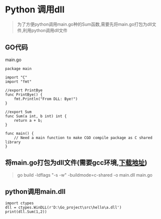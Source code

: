 # Python 调用dll
> 为了方便python调用main.go种的Sum函数,需要先将main.go打包为dll文件,利用python调用dll文件
## GO代码
main.go
```
package main

import "C"
import "fmt"

//export PrintBye
func PrintBye() {
    fmt.Println("From DLL: Bye!")
}

//export Sum
func Sum(a int, b int) int {
    return a + b;
}

func main() {
    // Need a main function to make CGO compile package as C shared library
}
```

## 将main.go打包为dll文件(需要gcc环境,[下载地址](https://wwi.lanzous.com/iyTRVnhvtrc))
> go build -ldflags "-s -w" -buildmode=c-shared -o main.dll main.go

## python调用main.dll
```
import ctypes
dll = ctypes.WinDLL(r'D:\Go_project\src\hello\a.dll')
print(dll.Sum(1,2))
```

